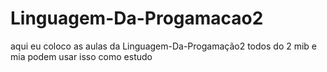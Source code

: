 # Linguagem-Da-Progamacao2
aqui eu coloco as aulas da Linguagem-Da-Progamação2
todos do 2 mib e mia podem usar isso como estudo
